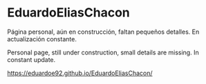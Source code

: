 # EduardoEliasChacon

Página personal, aún en construcción, faltan pequeños detalles. 
En actualización constante.

Personal page, still under construction, small details are missing.
In constant update.

https://eduardoe92.github.io/EduardoEliasChacon/
